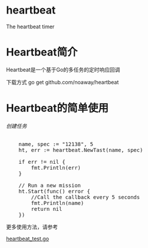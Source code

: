 # heartbeat
The heartbeat timer

<h1>Heartbeat简介</h1>

<p>Heartbeat是一个基于Go的多任务的定时响应回调</p>
<p>下载方式 go get github.com/noaway/heartbeat</p>

<h1>Heartbeat的简单使用</h1>

<h6>创建任务</h6>

<pre>
	name, spec := "12138", 5
	ht, err := heartbeat.NewTast(name, spec)

	if err != nil {
		fmt.Println(err)
	}

	// Run a new mission
	ht.Start(func() error {
		//Call the callback every 5 seconds
		fmt.Println(name)
		return nil
	})
</pre>

<p>更多使用方法，请参考</p><a href="/heartbeat_test.go">heartbeat_test.go</a>
